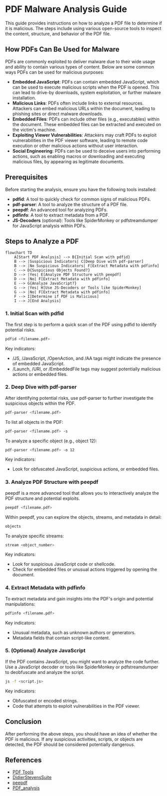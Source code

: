 # PDF Malware Analysis Guide

This guide provides instructions on how to analyze a PDF file to determine if it is malicious. The steps include using various open-source tools to inspect the content, structure, and behavior of the PDF file.

## How PDFs Can Be Used for Malware

PDFs are commonly exploited to deliver malware due to their wide usage and ability to contain various types of content. Below are some common ways PDFs can be used for malicious purposes:
- **Embedded JavaScript**: PDFs can contain embedded JavaScript, which can be used to execute malicious scripts when the PDF is opened. This can lead to drive-by downloads, system exploitation, or further malware installation.
- **Malicious Links**: PDFs often include links to external resources. Attackers can embed malicious URLs within the document, leading to phishing sites or direct malware downloads.
- **Embedded Files**: PDFs can include other files (e.g., executables) within the document. These embedded files can be extracted and executed on the victim's machine.
- **Exploiting Viewer Vulnerabilities**: Attackers may craft PDFs to exploit vulnerabilities in the PDF viewer software, leading to remote code execution or other malicious actions without user interaction.
- **Social Engineering**: PDFs can be used to deceive users into performing actions, such as enabling macros or downloading and executing malicious files, by appearing as legitimate documents.

## Prerequisites

Before starting the analysis, ensure you have the following tools installed:
- **pdfid**: A tool to quickly check for common signs of malicious PDFs.
- **pdf-parser**: A tool to analyze the structure of a PDF file.
- **peepdf**: An advanced tool for analyzing PDFs.
- **pdfinfo**: A tool to extract metadata from a PDF.
- **JS-Decoders** (optional): Tools like SpiderMonkey or pdfstreamdumper for JavaScript analysis within PDFs.

## Steps to Analyze a PDF

```mermaid
flowchart TD
    A[Start PDF Analysis] --> B{Initial Scan with pdfid}
    B --> |Suspicious Indicators| C[Deep Dive with pdf-parser]
    B --> |No Suspicious Indicators| F[Extract Metadata with pdfinfo]
    C --> D{Suspicious Objects Found?}
    D --> |Yes| E[Analyze PDF Structure with peepdf]
    D --> |No| F[Extract Metadata with pdfinfo]
    E --> G{Analyze JavaScript?}
    G --> |Yes| H[Use JS-Decoders or Tools like SpiderMonkey]
    G --> |No| F[Extract Metadata with pdfinfo]
    F --> I[Determine if PDF is Malicious]
    I --> J[End Analysis]
```

### 1. Initial Scan with pdfid

The first step is to perform a quick scan of the PDF using pdfid to identify potential risks.

```bash
pdfid <filename.pdf>
```

Key indicators:
* /JS, /JavaScript, /OpenAction, and /AA tags might indicate the presence of embedded JavaScript.
* /Launch, /URI, or /EmbeddedFile tags may suggest potentially malicious actions or embedded files.

### 2. Deep Dive with pdf-parser

After identifying potential risks, use pdf-parser to further investigate the suspicious objects within the PDF.

```bash
pdf-parser <filename.pdf>
```

To list all objects in the PDF:

```bash
pdf-parser <filename.pdf> -s
```

To analyze a specific object (e.g., object 12):

```bash
pdf-parser <filename.pdf> -o 12
```

Key indicators:
* Look for obfuscated JavaScript, suspicious actions, or embedded files.

### 3. Analyze PDF Structure with peepdf

peepdf is a more advanced tool that allows you to interactively analyze the PDF structure and potential exploits.

```bash
peepdf <filename.pdf>
```

Within peepdf, you can explore the objects, streams, and metadata in detail:

```bash
objects
```

To analyze specific streams:

```bash
stream <object_number>
```

Key indicators:
* Look for suspicious JavaScript code or shellcode.
* Check for embedded files or unusual actions triggered by opening the document.

### 4. Extract Metadata with pdfinfo

To extract metadata and gain insights into the PDF's origin and potential manipulations:

```bash
pdfinfo <filename.pdf>
```

Key indicators:
* Unusual metadata, such as unknown authors or generators.
* Metadata fields that contain script-like content.

### 5. (Optional) Analyze JavaScript

If the PDF contains JavaScript, you might want to analyze the code further. Use a JavaScript decoder or tools like SpiderMonkey or pdfstreamdumper to deobfuscate and analyze the script.

```bash
js -f <script.js>
```

Key indicators:
* Obfuscated or encoded strings.
* Code that attempts to exploit vulnerabilities in the PDF viewer.

## Conclusion

After performing the above steps, you should have an idea of whether the PDF is malicious. If any suspicious activities, scripts, or objects are detected, the PDF should be considered potentially dangerous.

## References

- [PDF Tools](https://blog.didierstevens.com/programs/pdf-tools/)
- [DidierStevensSuite](https://github.com/DidierStevens/DidierStevensSuite/tree/master)
- [peepdf](https://github.com/jesparza/peepdf)
- [PDF_analysis](https://github.com/zbetcheckin/PDF_analysis)
